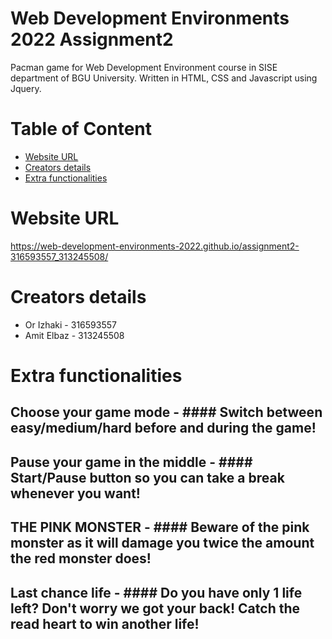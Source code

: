 # Web Development Environments 2022 Assignment2

Pacman game for Web Development Environment course in SISE department of BGU University. Written in HTML, CSS and Javascript using Jquery.

# Table of Content
* [Website URL](#Website-URL)
* [Creators details](#Creators-details)
* [Extra functionalities](#Extra-functionalities)

# Website URL
https://web-development-environments-2022.github.io/assignment2-316593557_313245508/

# Creators details
* Or Izhaki - 316593557
* Amit Elbaz - 313245508

# Extra functionalities
## Choose your game mode - #### Switch between easy/medium/hard before and during the game!
## Pause your game in the middle - #### Start/Pause button so you can take a break whenever you want!
## THE PINK MONSTER - #### Beware of the pink monster as it will damage you twice the amount the red monster does!
## Last chance life - #### Do you have only 1 life left? Don't worry we got your back! Catch the read heart to win another life!
